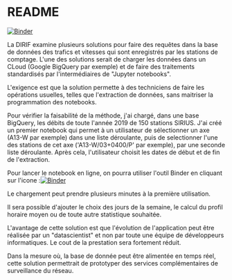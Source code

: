# README

[![Binder](https://mybinder.org/badge_logo.svg)](https://mybinder.org/v2/gh/OlivierNalin/myBinderBigQ/HEAD)

La DIRIF examine plusieurs solutions pour faire des requêtes dans la base de données des trafics et vitesses qui sont enregistrés par les stations de comptage.
L'une des solutions serait de charger les données dans un CLoud (Google BigQuery par exemple) et de faire des traitements standardisés par l'intermédiaires de "Jupyter notebooks".

L'exigence est que la solution permette à des techniciens de faire les opérations usuelles, telles que l'extraction de données, sans maitriser la programmation des notebooks.

Pour vérifier la faisabilité de la méthode, j'ai chargé, dans une base BigQuery, les débits de toute l'année 2019 de 150 stations SIRIUS. J'ai créé un premier notebook qui permet à un utilisateur de sélectionner un axe (A13-W par exemple) dans une liste déroulante, puis de selectionner l'une des stations de cet axe ('A13-W/03+0400/P' par exemple), par une seconde liste déroulante. Après cela, l'utilisateur choisit les dates de début et de fin de l'extraction.

Pour lancer le notebook en ligne, on pourra utiliser l'outil Binder en cliquant sur l'icone :[![Binder](https://mybinder.org/badge_logo.svg)](https://mybinder.org/v2/gh/OlivierNalin/myBinderBigQ/HEAD)

Le chargement peut prendre plusieurs minutes à la première utilisation.

Il sera possible d'ajouter le choix des jours de la semaine, le calcul du profil horaire moyen ou de toute autre statistique souhaitée.

L'avantage de cette solution est que l'évolution de l'application peut être réalisée par un "datascientist" et non par toute une équipe de développeurs informatiques.
Le cout de la prestation sera fortement réduit.

Dans la mesure où, la base de donnée peut être alimentée en temps réel, cette solution permettrait de prototyper des services complémentaires de surveillance du réseau.


